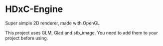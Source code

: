 # HDxC-Engine
Super simple 2D renderer, made with OpenGL

This project uses GLM, Glad and stb_image. You need to add them to your project before using.
